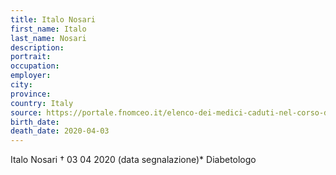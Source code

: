```yaml
---
title: Italo Nosari
first_name: Italo
last_name: Nosari
description: 
portrait: 
occupation: 
employer: 
city: 
province: 
country: Italy
source: https://portale.fnomceo.it/elenco-dei-medici-caduti-nel-corso-dellepidemia-di-covid-19/
birth_date: 
death_date: 2020-04-03
---
```


Italo Nosari † 03 04 2020 (data segnalazione)*
Diabetologo